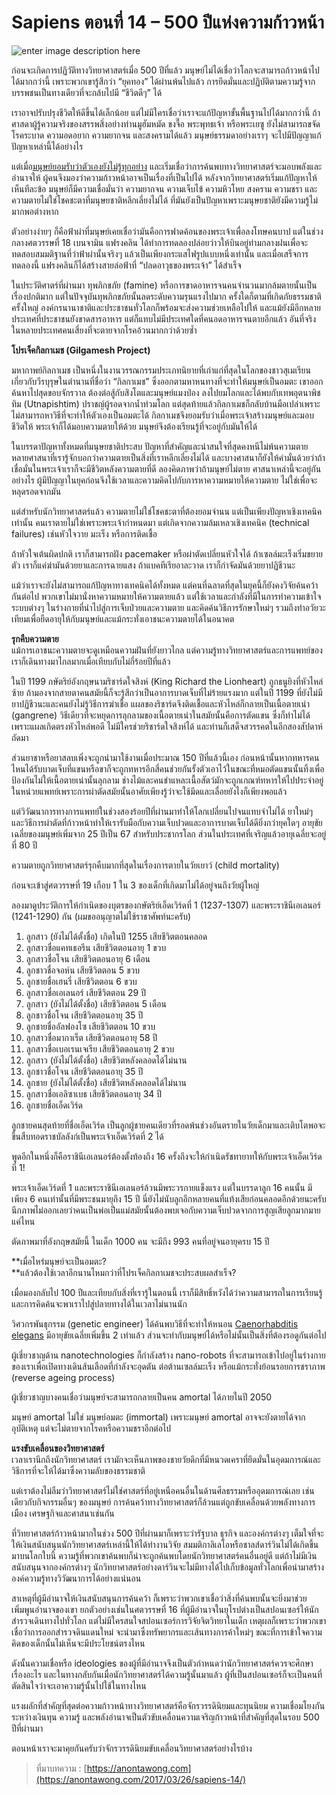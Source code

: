 Sapiens ตอนที่ 14 – 500 ปีแห่งความก้าวหน้า
==

![enter image description here](https://anontawong.files.wordpress.com/2017/03/20170325_sapiens14.png?w=676)


ก่อนจะเกิดการปฏิวัติทางวิทยาศาสตร์เมื่อ 500 ปีที่แล้ว มนุษย์ไม่ได้เชื่อว่าโลกจะสามารถก้าวหน้าไปได้มากกว่านี้ เพราะพวกเขารู้สึกว่า “ยุคทอง” ได้ผ่านพ้นไปแล้ว การยึดมั่นและปฏิบัติตามความรู้จากบรรพชนเป็นทางเดียวที่จะกล้บไปมี “ชีวิตดีๆ” ได้

เราอาจปรับปรุงชีวิตให้ดีขึ้นได้เล็กน้อย แต่ไม่มีใครเชื่อว่าเราจะแก้ปัญหาขั้นพื้นฐานไปได้มากกว่านี้ ถ้าศาสดาผู้รู้ความจริงของสรรพสิ่งอย่างท่านมูฮัมหมัด ขงจื๊อ พระพุทธเจ้า หรือพระเยซู ยังไม่สามารถขจัดโรคระบาด ความอดอยาก ความยากจน และสงครามได้แล้ว มนุษย์ธรรมดาอย่างเราๆ จะไปมีปัญญาแก้ปัญหาเหล่านี้ได้อย่างไร

แต่เมื่อ[มนุษย์ยอมรับว่าตัวเองยังไม่รู้ทุกอย่าง](https://anontawong.com/2017/03/19/sapiens-13/) และเริ่มเชื่อว่าการค้นพบทางวิทยาศาสตร์จะมอบพลังและอำนาจให้ ผู้คนจึงมองว่าความก้าวหน้าอาจเป็นเรื่องที่เป็นไปได้ หลังจากวิทยาศาสตร์เริ่มแก้ปัญหาให้เห็นทีละข้อ มนุษย์ก็มีความเชื่อมั่นว่า ความยากจน ความเจ็บไข้ ความหิวโหย สงคราม ความชรา และความตายไม่ใช่โชคชะตาที่มนุษยชาติหลีกเลี่ยงไม่ได้ ที่มันยังเป็นปัญหาเพราะมนุษยชาติยังมีความรู้ไม่มากพอต่างหาก

ตัวอย่างง่ายๆ ก็คือฟ้าผ่าที่มนุษย์เคยเชื่อว่ามันคือการฟาดค้อนของพระเจ้าเพื่อลงโทษคนบาป แต่ในช่วงกลางศตวรรษที่ 18 เบนจามิน แฟรงคลิน ได้ทำการทดลองปล่อยว่าวให้บินอยู่ท่ามกลางฝนเพื่อจะทดสอบสมมติฐานที่ว่าฟ้าผ่านั้นจริงๆ แล้วเป็นเพียงกระแสไฟรูปแบบหนึ่งเท่านั้น และเมื่อเสร็จการทดลองนี้ แฟรงคลินก็ได้สร้างสายล่อฟ้าที่ “ปลดอาวุธของพระเจ้า” ได้สำเร็จ

ในประวัติศาตร์ที่ผ่านมา ทุพภิกขภัย (famine) หรือการขาดอาหารจนคนจำนวนมากล้มตายนั้นเป็นเรื่องปกติมาก แต่ในปัจจุบันทุพภิกขภัยนั้นลดระดับความรุนแรงไปมาก ครั้งใดก็ตามที่เกิดภัยธรรมชาติครั้งใหญ่ องค์กรนานาชาติและประชาชนทั่วโลกก็พร้อมจะส่งความช่วยเหลือไปให้ และแม้ยังมีอีกหลายประเทศที่ประชาชนยังขาดสารอาหาร แต่ก็แทบไม่มีประเทศใดที่คนอดอาหารจนตายอีกแล้ว อันที่จริง ในหลายประเทศคนเสี่ยงที่จะตายจากโรคอ้วนมากกว่าด้วยซ้ำ

**โปรเจ็คกิลกาเมช (Gilgamesh Project)**

มหากาพย์กิลกาเมช เป็นหนึ่งในงานวรรณกรรมประเภทนิยายที่เก่าแก่ที่สุดในโลกของชาวสุเมเรียนเกี่ยวกับวีรบุรุษในตำนานที่ชื่อว่า “กิลกาเมช” ซึ่งออกตามหาหนทางที่จะทำให้มนุษย์เป็นอมตะ เขาออกค้นหาไปสุดขอบจักรวาล ต้องต่อสู้กับสิงโตและมนุษย์แมงป่อง ลงไปยมโลกและได้พบกับเทพอุตนาพิชทิม (Utnapishtim) ปราชญ์ผู้รอดจากน้ำท่วมโลก แต่สุดท้ายแล้วกิลกาเมชก็กลับบ้านมือเปล่าเพราะไม่สามารถหาวิธีที่จะทำให้ตัวเองเป็นอมตะได้ กิลกาเมชจึงยอมรับว่าเมื่อพระเจ้าสร้างมนุษย์และมอบชีวิตให้ พระเจ้าก็ได้มอบความตายให้ด้วย มนุษย์จึงต้องเรียนรู้ที่จะอยู่กับมันให้ได้

ในบรรดาปัญหาทั้งหมดที่มนุษยชาติประสบ ปัญหาที่สำคัญและน่าสนใจที่สุดคงหนีไม่พ้นความตาย หลายศาสนาที่เรารู้จักบอกว่าความตายเป็นสิ่งที่เราหลีกเลี่ยงไม่ได้ และบางศาสนาก็ยังให้คำมั่นด้วยว่าถ้าเชื่อมั่นในพระเจ้าเราก็จะมีชีวิตหลังความตายที่ดี ลองคิดภาพว่าถ้ามนุษย์ไม่ตาย ศาสนาเหล่านี้จะอยู่กันอย่างไร ผู้มีปัญญาในยุคก่อนจึงใช้เวลาและความคิดไปกับการหาความหมายให้ความตาย ไม่ใช่เพื่อจะหลุดรอดจากมัน

แต่สำหรับนักวิทยาศาสตร์แล้ว ความตายไม่ใช่โชคชะตาที่ต้องยอมจำนน แต่เป็นเพียงปัญหาเชิงเทคนิคเท่านั้น คนเราตายไม่ใช่เพราะพระเจ้ากำหนดมา แต่เกิดจากความล้มเหลวเชิงเทคนิค (technical failures) เช่นหัวใจวาย มะเร็ง หรือการติดเชื้อ

ถ้าหัวใจเต้นผิดปกติ เราก็สามารถฝัง pacemaker หรือผ่าตัดเปลี่ยนหัวใจได้ ถ้าเซลล์มะเร็งเริ่มขยายตัว เราก็แค่ฆ่ามันด้วยยาและการฉายแสง ถ้าแบคทีเรียอาละวาด เราก็กำจัดมันด้วยยาปฏิชีวนะ

แม้ว่าเราจะยังไม่สามารถแก้ปัญหาทางเทคนิคได้ทั้งหมด แต่คนที่ฉลาดที่สุดในยุคนี้ก็ยังคงวิจัยค้นคว้ากันต่อไป พวกเขาไม่มานั่งหาความหมายให้ความตายแล้ว แต่ใช้เวลาและกำลังที่มีในการทำความเข้าใจระบบต่างๆ ในร่างกายที่นำไปสู่การเจ็บป่วยและความตาย และคิดค้นวิธีการรักษาใหม่ๆ รวมถึงทำอวัยวะเทียมเพื่อยืดอายุให้กับมนุษย์และแม้กระทั่งเอาชนะความตายได้ในอนาคต

**รุกคืบความตาย**  
แม้การเอาชนะความตายจะดูเหมือนความฝันที่ยังยาวไกล แต่ความรู้ทางวิทยาศาสตร์และการแพทย์ของเราก็เดินทางมาไกลมากเมื่อเทียบกับไม่กี่ร้อยปีที่แล้ว

ในปี 1199 กษัตริย์อังกฤษนามริชาร์ดใจสิงห์ (King Richard the Lionheart) ถูกธนูยิงที่หัวไหล่ซ้าย ถ้ามองจากสายตาคนสมัยนี้ก็จะรู้สึกว่าเป็นอาการบาดเจ็บที่ไม่ร้ายแรงมาก แต่ในปี 1199 ที่ยังไม่มียาปฏิชีวนะและคนยังไม่รู้วิธีการฆ่าเชื้อ แผลของริชาร์ดจึงติดเชื้อและหัวไหล่ก็กลายเป็นเนื้อตายเน่า (gangrene) วิธีเดียวที่จะหยุดการลุกลามของเนื้อตายเน่าในสมัยนั้นคือการตัดแขน ซึ่งก็ทำไม่ได้เพราะแผลเกิดตรงหัวไหล่พอดี ไม่มีใครช่วยริชาร์ดใจสิงห์ได้ และท่านก็เสด็จสวรรคตในอีกสองสัปดาห์ถัดมา

ส่วนยาชาหรือยาสลบเพิ่งจะถูกนำมาใช้งานเมื่อประมาณ 150 ปีที่แล้วนี้เอง ก่อนหน้านั้นหากทหารคนไหนได้รับบาดเจ็บที่แขนหรือขาก็จะถูกทหารอีกสี่คนช่วยกันรั้งตัวเอาไว้ในขณะที่หมอตัดแขนนั้นทิ้งเพื่อป้องกันไม่ให้เนื้อตายเน่านั้นลุกลาม ช่างไม้และคนชำแหละเนื้อสัตว์มักจะถูกเกณฑ์ทหารให้ไปประจำอยู่ในหน่วยแพทย์เพราะการผ่าตัดสมัยนั้นอาศัยเพียงรู้ว่าจะใช้มีดและเลื่อยยังไงก็เพียงพอแล้ว

แต่วิวัฒนาการทางการแพทย์ในช่วงสองร้อยปีที่ผ่านมาทำให้โลกเปลี่ยนไปจนแทบจำไม่ได้ ยาใหม่ๆ และวิธีการผ่าตัดที่ก้าวหน้าทำให้เรารับมือกับความเจ็บปวดและอาการบาดเจ็บได้ดียิ่งกว่ายุคใดๆ อายุขัยเฉลี่ยของมนุษย์เพิ่มจาก 25 ปีเป็น 67 สำหรับประชากรโลก ส่วนในประเทศที่เจริญแล้วอายุเฉลี่ยจะอยู่ที่ 80 ปี

ความตายถูกวิทยาศาสตร์รุกคืบมากที่สุดในเรื่องการตายในวัยเยาว์ (child mortality)

ก่อนจะเข้าสู่ศตวรรษที่ 19 เกือบ 1 ใน 3 ของเด็กที่เกิดมาไม่ได้อยู่จนถึงวัยผู้ใหญ่

ลองมาดูประวัติการให้กำเนิดของบุตรของกษัตริย์เอ็ดเวิร์ดที่ 1 (1237-1307) และพระราชินีเอเลนอร์ (1241-1290) กัน (ผมขออนุญาตไม่ใช้ราชาศัพท์นะครับ)

1. ลูกสาว (ยังไม่ได้ตั้งชื่อ) เกิดในปี 1255 เสียชีวิตตอนคลอด  
2. ลูกสาวชื่อแคทเธอรีน เสียชีวิตตอนอายุ 1 ขวบ  
3. ลูกสาวชื่อโจน เสียชีวิตตอนอายุ 6 เดือน  
4. ลูกชาวชื่อจอห์น เสียชีวิตตอน 5 ขวบ  
5. ลูกชายชื่อเฮนรี่ เสียชีวิตตอน 6 ขวบ  
6. ลูกสาวชื่อเอเลนอร์ เสียชีวิตตอน 29 ปี  
7. ลูกสาว (ยังไม่ได้ตั้งชื่อ) เสียชีวิตตอน 5 เดือน  
8. ลูกชาวชื่อโจน เสียชีวิตตอนอายุ 35 ปี  
9. ลูกชายชื่ออัลฟองโซ เสียชีวิตตอน 10 ขวบ  
10. ลูกสาวชื่อมากาเร็ต เสียชีวิตตอนอายุ 58 ปี  
11. ลูกสาวชื่อเบอเรนเจเรีย เสียชีวิตตอนอายุ 2 ขวบ  
12. ลูกสาว (ยังไม่ได้ตั้งชื่อ) เสียชีวิตหลังคลอดได้ไม่นาน  
13. ลูกชาวชื่อโจน เสียชีวิตตอนอายุ 35 ปี  
14. ลูกชาย (ยังไม่ได้ตั้งชื่อ) เสียชีวิตหลังคลอดได้ไม่นาน  
15. ลูกสาวชื่อเอลิซาเบธ เสียชีวิตตอนอายุ 34 ปี  
16. ลูกชายชื่อเอ็ดเวิร์ด

ลูกชายคนสุดท้ายที่ชื่อเอ็ดเวิร์ด เป็นลูกผู้ชายคนเดียวที่รอดพ้นช่วงอันตรายในวัยเด็กมาและเติบโตพอจะขึ้นสืบทอดราชบัลลังก์เป็นพระเจ้าเอ็ดเวิร์ดที่ 2 ได้

พูดอีกในหนึ่งก็คือราชินีเอเลนอร์ต้องตั้งท้องถึง 16 ครั้งถึงจะให้กำเนิดรัชทายาทให้กับพระเจ้าเอ็ดเวิร์ดที่ 1!

พระเจ้าเอ็ดเวิร์ดที่ 1 และพระราชินีเอเลนอร์ล้วนมีพระวรกายแข็งแรง แต่ในบรรดาลูก 16 คนนั้น มีเพียง 6 คนเท่านั้นที่มีพระชนมายุถึง 15 ปี นี่ยังไม่นับลูกอีกหลายคนที่แท้งเสียก่อนคลอดอีกด้วยนะครับ นึกภาพไม่ออกเลยว่าคนเป็นพ่อเป็นแม่สมัยนั้นต้องพบเจอกับความเจ็บปวดจากการสูญเสียลูกมากมายแค่ไหน

ตัดภาพมาที่อังกฤษสมัยนี้ ในเด็ก 1000 คน จะมีถึง 993 คนที่อยู่จนอายุครบ 15 ปี

**เมื่อไหร่มนุษย์จะเป็นอมตะ?  
**แล้วต้องใช้เวลาอีกนานไหมกว่าที่โปรเจ็คกิลกาเมชจะประสบผลสำเร็จ?

เมื่อมองกลับไป 100 ปีและเทียบกับสิ่งที่เรารู้ในตอนนี้ เราก็มีสิทธิ์หวังได้ว่าความสามารถในการเรียนรู้และการคิดค้นจะพาเราไปสู่ปลายทางได้ในเวลาไม่นานนัก

วิศวกรพันธุกรรม (genetic engineer) ได้ค้นพบวิธีที่จะทำให้หนอน  [Caenorhabditis elegans](https://en.wikipedia.org/wiki/Caenorhabditis_elegans)  มีอายุขัยเฉลี่ยเพิ่มขึ้น 2 เท่าแล้ว ส่วนจะทำกับมนุษย์ได้หรือไม่นั้นเป็นสิ่งที่ต้องรอดูกันต่อไป

ผู้เชี่ยวชาญด้าน nanotechnologies ก็กำลังสร้าง nano-robots ที่จะสามารถเข้าไปอยู่ในร่างกายของเราเพื่อเปิดทางเดินส้นเลือดที่กำลังจะอุดตัน ต่อต้านเซลล์มะเร็ง หรือแม้กระทั่งย้อนรอยการชราภาพ (reverse ageing process)

ผู้เชี่ยวชาญบางคนเชื่อว่ามนุษย์จะสามารถกลายเป็นคน amortal ได้ภายในปี 2050

มนุษย์ amortal ไม่ใช่ มนุษย์อมตะ (immortal) เพราะมนุษย์ amortal อาจจะยังตายได้จากอุบัติเหตุ แต่จะไม่ตายจากโรคหรือความชราอีกต่อไป

**แรงขับเคลื่อนของวิทยาศาสตร์**  
เวลาเรานึกถึงนักวิทยาศาสตร์ เรามักจะเห็นภาพของชายวัยดึกที่มีหนวดเคราที่ยึดมั่นในอุดมการณ์และวิธีการที่จะให้ได้มาซึ่งความลับของธรรมชาติ

แต่เราต้องไม่ลืมว่าวิทยาศาสตร์ไม่ใช่ศาสตร์ที่อยู่เหนือคนอื่นในด้านศีลธรรมหรืออุดมการณ์เลย เช่นเดียวกับกิจกรรมอื่นๆ ของมนุษย์ การค้นคว้าทางวิทยาศาสตร์ก็ล้วนแต่ถูกขับเคลื่อนด้วยพลังทางการเมือง เศรษฐกิจและศาสนาเช่นกัน

ที่วิทยาศาสตร์ก้าวหน้ามากในช่วง 500 ปีที่ผ่านมาก็เพราะว่ารัฐบาล ธุรกิจ และองค์กรต่างๆ เต็มใจที่จะให้เงินสนับสนุนนักวิทยาศาสตร์เหล่านี้ให้ได้ทำงานวิจัย สมมติกาลิเลโอหรือชาลส์ดาร์วินไม่ได้เกิดขึ้นมาบนโลกใบนี้ ความรู้ที่พวกเขาค้นพบก็น่าจะถูกค้นพบโดยนักวิทยาศาสตร์คนอื่นอยู่ดี แต่ถ้าไม่มีเงินสนับสนุนจากองค์กรต่างๆ นักวิทยาศาสตร์อย่างดาร์วินจะไม่มีทางได้ไปเก็บข้อมูลทั่วโลกเพื่อนำมาสร้างองค์ความรู้ทางวิวัฒนาการได้อย่างแน่นอน

สาเหตุที่ผู้มีอำนาจให้เงินสนับสนุนการค้นคว้า ก็เพราะว่าพวกเขาเชื่อว่าสิ่งที่ค้นพบนั้นจะยิ่งมาช่วยเพิ่มพูนอำนาจของเขา ยกตัวอย่างเช่นในศตวรรษที่ 16 ที่ผู้มีอำนาจในยุโรปต่างเป็นสปอนเซอร์ให้นักสำรวจเดินทางไปทั่วโลก แต่ไม่มีใครสนใจสปอนเซอร์การวิจัยจิตวิทยาในเด็ก เหตุผลก็เพราะว่าพวกเขาเชื่อว่าการออกสำรวจดินแดนใหม่ จะนำมาซึ่งทรัพยากรและเส้นทางการค้าใหม่ๆ ขณะที่การเข้าใจความคิดของเด็กนั้นไม่เห็นจะมีประโยชน์ตรงไหน

ดังนั้นความเชื่อหรือ ideologies ของผู้ที่มีอำนาจจึงเป็นตัวกำหนดว่านักวิทยาศาสตร์ควรจะศึกษาเรื่องอะไร และในทางกลับกันเมื่อนักวิทยาศาสตร์ได้ความรู้นั้นมาแล้ว ผู้ที่เป็นสปอนเซอร์ก็จะเป็นคนที่ตัดสินใจว่าจะเอาความรู้นั้นไปใช้ในทางไหน

แรงผลักที่สำคัญที่สุดต่อความก้าวหน้าทางวิทยาศาสตร์คือจักรวรรดินิยมและทุนนิยม ความเชื่อมโยงกันระหว่างเงินทุน ความรู้ และพลังอำนาจเป็นตัวขับเคลื่อนความเจริญก้าวหน้าที่สำคัญที่สุดในรอบ 500 ปีที่ผ่านมา

ตอนหน้าเราจะมาคุยกันครับว่าจักรวรรดินิยมขับเคลื่อนวิทยาศาสตร์อย่างไรบ้าง

> ที่มาบทความ : [https://anontawong.com](https://anontawong.com/2017/03/26/sapiens-14/)
<!--stackedit_data:
eyJoaXN0b3J5IjpbMjA4Mzc1NDMxMl19
-->